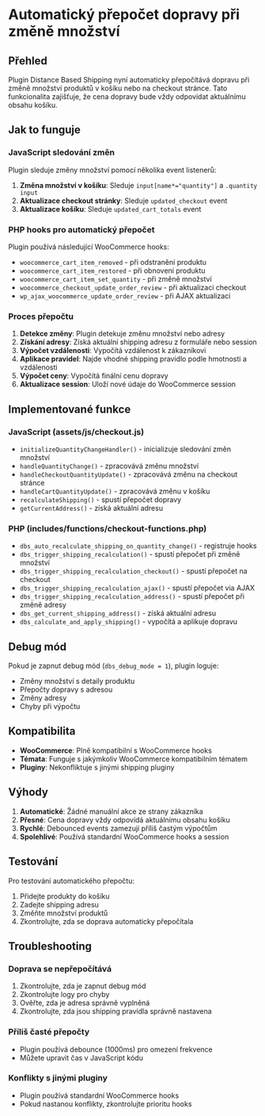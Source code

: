 # Automatický přepočet dopravy při změně množství

## Přehled

Plugin Distance Based Shipping nyní automaticky přepočítává dopravu při změně množství produktů v košíku nebo na checkout stránce. Tato funkcionalita zajišťuje, že cena dopravy bude vždy odpovídat aktuálnímu obsahu košíku.

## Jak to funguje

### JavaScript sledování změn

Plugin sleduje změny množství pomocí několika event listenerů:

1. **Změna množství v košíku**: Sleduje `input[name*="quantity"]` a `.quantity input`
2. **Aktualizace checkout stránky**: Sleduje `updated_checkout` event
3. **Aktualizace košíku**: Sleduje `updated_cart_totals` event

### PHP hooks pro automatický přepočet

Plugin používá následující WooCommerce hooks:

- `woocommerce_cart_item_removed` - při odstranění produktu
- `woocommerce_cart_item_restored` - při obnovení produktu
- `woocommerce_cart_item_set_quantity` - při změně množství
- `woocommerce_checkout_update_order_review` - při aktualizaci checkout
- `wp_ajax_woocommerce_update_order_review` - při AJAX aktualizaci

### Proces přepočtu

1. **Detekce změny**: Plugin detekuje změnu množství nebo adresy
2. **Získání adresy**: Získá aktuální shipping adresu z formuláře nebo session
3. **Výpočet vzdálenosti**: Vypočítá vzdálenost k zákazníkovi
4. **Aplikace pravidel**: Najde vhodné shipping pravidlo podle hmotnosti a vzdálenosti
5. **Výpočet ceny**: Vypočítá finální cenu dopravy
6. **Aktualizace session**: Uloží nové údaje do WooCommerce session

## Implementované funkce

### JavaScript (assets/js/checkout.js)

- `initializeQuantityChangeHandler()` - inicializuje sledování změn množství
- `handleQuantityChange()` - zpracovává změnu množství
- `handleCheckoutQuantityUpdate()` - zpracovává změnu na checkout stránce
- `handleCartQuantityUpdate()` - zpracovává změnu v košíku
- `recalculateShipping()` - spustí přepočet dopravy
- `getCurrentAddress()` - získá aktuální adresu

### PHP (includes/functions/checkout-functions.php)

- `dbs_auto_recalculate_shipping_on_quantity_change()` - registruje hooks
- `dbs_trigger_shipping_recalculation()` - spustí přepočet při změně množství
- `dbs_trigger_shipping_recalculation_checkout()` - spustí přepočet na checkout
- `dbs_trigger_shipping_recalculation_ajax()` - spustí přepočet via AJAX
- `dbs_trigger_shipping_recalculation_address()` - spustí přepočet při změně adresy
- `dbs_get_current_shipping_address()` - získá aktuální adresu
- `dbs_calculate_and_apply_shipping()` - vypočítá a aplikuje dopravu

## Debug mód

Pokud je zapnut debug mód (`dbs_debug_mode = 1`), plugin loguje:

- Změny množství s detaily produktu
- Přepočty dopravy s adresou
- Změny adresy
- Chyby při výpočtu

## Kompatibilita

- **WooCommerce**: Plně kompatibilní s WooCommerce hooks
- **Témata**: Funguje s jakýmkoliv WooCommerce kompatibilním tématem
- **Pluginy**: Nekonfliktuje s jinými shipping pluginy

## Výhody

1. **Automatické**: Žádné manuální akce ze strany zákazníka
2. **Přesné**: Cena dopravy vždy odpovídá aktuálnímu obsahu košíku
3. **Rychlé**: Debounced events zamezují příliš častým výpočtům
4. **Spolehlivé**: Používá standardní WooCommerce hooks a session

## Testování

Pro testování automatického přepočtu:

1. Přidejte produkty do košíku
2. Zadejte shipping adresu
3. Změňte množství produktů
4. Zkontrolujte, zda se doprava automaticky přepočítala

## Troubleshooting

### Doprava se nepřepočítává

1. Zkontrolujte, zda je zapnut debug mód
2. Zkontrolujte logy pro chyby
3. Ověřte, zda je adresa správně vyplněná
4. Zkontrolujte, zda jsou shipping pravidla správně nastavena

### Příliš časté přepočty

- Plugin používá debounce (1000ms) pro omezení frekvence
- Můžete upravit čas v JavaScript kódu

### Konflikty s jinými pluginy

- Plugin používá standardní WooCommerce hooks
- Pokud nastanou konflikty, zkontrolujte prioritu hooks 